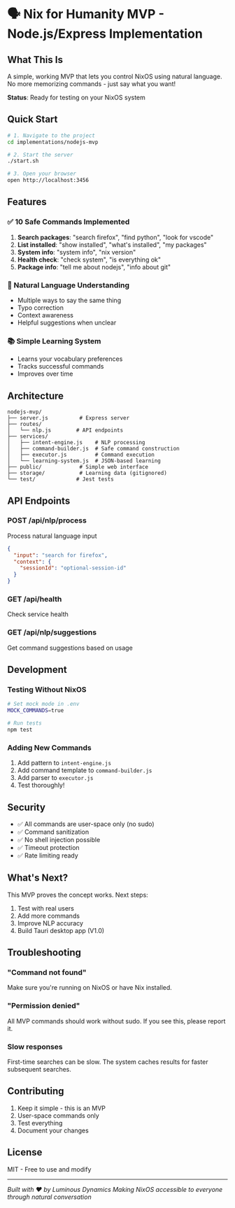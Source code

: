 # 🗣️ Nix for Humanity MVP - Node.js/Express Implementation

## What This Is

A simple, working MVP that lets you control NixOS using natural language. No more memorizing commands - just say what you want!

**Status**: Ready for testing on your NixOS system

## Quick Start

```bash
# 1. Navigate to the project
cd implementations/nodejs-mvp

# 2. Start the server
./start.sh

# 3. Open your browser
open http://localhost:3456
```

## Features

### ✅ 10 Safe Commands Implemented
1. **Search packages**: "search firefox", "find python", "look for vscode"
2. **List installed**: "show installed", "what's installed", "my packages"
3. **System info**: "system info", "nix version"
4. **Health check**: "check system", "is everything ok"
5. **Package info**: "tell me about nodejs", "info about git"

### 🧠 Natural Language Understanding
- Multiple ways to say the same thing
- Typo correction
- Context awareness
- Helpful suggestions when unclear

### 📚 Simple Learning System
- Learns your vocabulary preferences
- Tracks successful commands
- Improves over time

## Architecture

```
nodejs-mvp/
├── server.js          # Express server
├── routes/
│   └── nlp.js        # API endpoints
├── services/
│   ├── intent-engine.js    # NLP processing
│   ├── command-builder.js  # Safe command construction
│   ├── executor.js         # Command execution
│   └── learning-system.js  # JSON-based learning
├── public/            # Simple web interface
├── storage/           # Learning data (gitignored)
└── test/             # Jest tests
```

## API Endpoints

### POST /api/nlp/process
Process natural language input
```json
{
  "input": "search for firefox",
  "context": {
    "sessionId": "optional-session-id"
  }
}
```

### GET /api/health
Check service health

### GET /api/nlp/suggestions
Get command suggestions based on usage

## Development

### Testing Without NixOS
```bash
# Set mock mode in .env
MOCK_COMMANDS=true

# Run tests
npm test
```

### Adding New Commands
1. Add pattern to `intent-engine.js`
2. Add command template to `command-builder.js`
3. Add parser to `executor.js`
4. Test thoroughly!

## Security

- ✅ All commands are user-space only (no sudo)
- ✅ Command sanitization
- ✅ No shell injection possible
- ✅ Timeout protection
- ✅ Rate limiting ready

## What's Next?

This MVP proves the concept works. Next steps:
1. Test with real users
2. Add more commands
3. Improve NLP accuracy
4. Build Tauri desktop app (V1.0)

## Troubleshooting

### "Command not found"
Make sure you're running on NixOS or have Nix installed.

### "Permission denied"
All MVP commands should work without sudo. If you see this, please report it.

### Slow responses
First-time searches can be slow. The system caches results for faster subsequent searches.

## Contributing

1. Keep it simple - this is an MVP
2. User-space commands only
3. Test everything
4. Document your changes

## License

MIT - Free to use and modify

---

*Built with ❤️ by Luminous Dynamics*
*Making NixOS accessible to everyone through natural conversation*